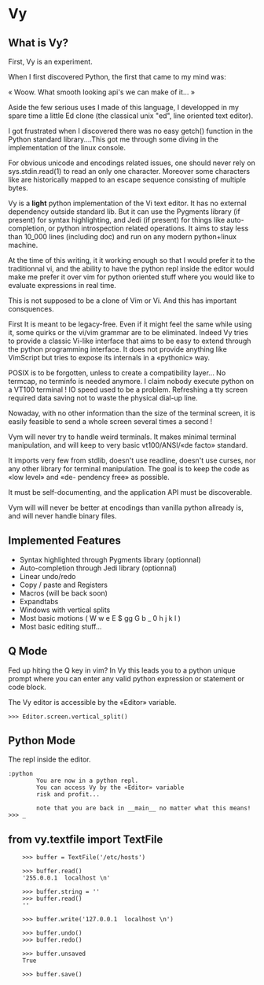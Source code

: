 Vy
===

What is Vy?
-----------
First, Vy is an experiment.

When I first discovered Python, the first that came to my mind was:

« Woow. What smooth looking api's we can make of it... »

Aside the few serious uses I made of this language, I developped in my 
spare time a little Ed clone (the classical unix "ed", line oriented text editor).

I got frustrated when I discovered there was no easy getch() function in the 
Python standard library....This got me through some diving in the implementation 
of the linux console.

For obvious unicode and encodings related issues, one should never rely on 
sys.stdin.read(1) to read an only one character. Moreover some characters like
<CURSOR-UP> are historically mapped to an escape sequence consisting of multiple bytes.

Vy is a **light** python implementation of the Vi text editor. It has 
no external dependency outside standard lib. But it can use the Pygments
library (if present) for syntax highlighting, and Jedi (if present) for things like
auto-completion, or python introspection related operations.  It aims to stay less than
10_000 lines (including doc) and run on any modern python+linux machine.

At the time of this writing, it it working enough so that I would prefer it to the
traditionnal vi, and the ability to have the python repl inside the editor would
make me prefer it over vim for python oriented stuff where you would like to evaluate
expressions in real time.

This is not supposed to be a clone of Vim or Vi. And this has important consquences.

First It is meant to be legacy-free. Even if it might feel the same while using it,
some quirks or the vi/vim grammar are to be eliminated. Indeed Vy tries to provide 
a classic Vi-like interface that aims to be easy to extend through the python 
programming interface. It does not provide anything like VimScript but tries to expose 
its internals in a «pythonic» way. 

POSIX is to be forgotten, unless to create a compatibility layer... No termcap,
no terminfo is needed anymore. I claim nobody execute python on a VT100 terminal !
IO speed used to be a problem. Refreshing a tty screen required data saving not to
waste the physical dial-up line.

Nowaday, with no other information than the size of the terminal screen, it is easily 
feasible to send a whole screen several times a second !

Vym will never try to handle weird terminals. It makes minimal terminal manipulation,
and will keep to very basic vt100/ANSI/«de facto» standard.

It imports very few from stdlib, doesn't use readline, doesn't use curses, nor any other
library for terminal manipulation. The goal is to keep the code as «low level» and «de-
pendency free» as possible.

It must be self-documenting, and the application API must be discoverable.

Vym will will never be better at encodings than vanilla python allready is, and
will never handle binary files.

Implemented Features
--------------------

* Syntax highlighted through Pygments library (optionnal)
* Auto-completion through Jedi library (optionnal)
* Linear undo/redo
* Copy / paste and Registers
* Macros (will be back soon)
* Expandtabs
* Windows with vertical splits
* Most basic motions ( W w e E $ gg G b _ 0 h j k l )
* Most basic editing stuff...


Q Mode
------

Fed up hiting the Q key in vim? In Vy this leads you to a python unique prompt
where you can enter any valid python expression or statement or code block.

The Vy editor is accessible by the «Editor» variable.
    
    >>> Editor.screen.vertical_split()


Python Mode
-----------
The repl inside the editor.

    :python
            You are now in a python repl.
            You can access Vy by the «Editor» variable
            risk and profit...
            
            note that you are back in __main__ no matter what this means!
    >>> _

from vy.textfile import TextFile
---------------------------------

```
    >>> buffer = TextFile('/etc/hosts')

    >>> buffer.read()
    '255.0.0.1  localhost \n'
    
    >>> buffer.string = ''
    >>> buffer.read()
    ''

    >>> buffer.write('127.0.0.1  localhost \n')

    >>> buffer.undo()
    >>> buffer.redo()
    
    >>> buffer.unsaved
    True

    >>> buffer.save()
```
